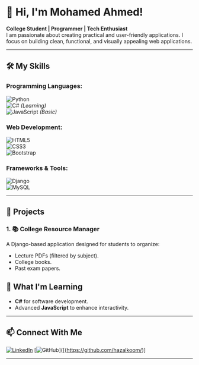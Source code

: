 # 👋 Hi, I'm Mohamed Ahmed!  

**College Student | Programmer | Tech Enthusiast**  
I am passionate about creating practical and user-friendly applications. I focus on building clean, functional, and visually appealing web applications.  

---

## 🛠️ My Skills  

### Programming Languages:  
![Python](https://img.shields.io/badge/-Python-3776AB?logo=python&logoColor=white&style=flat-square)  
![C#](https://img.shields.io/badge/-C%23-239120?logo=c-sharp&logoColor=white&style=flat-square) *(Learning)*  
![JavaScript](https://img.shields.io/badge/-JavaScript-F7DF1E?logo=javascript&logoColor=black&style=flat-square) *(Basic)*  

### Web Development:  
![HTML5](https://img.shields.io/badge/-HTML5-E34F26?logo=html5&logoColor=white&style=flat-square)  
![CSS3](https://img.shields.io/badge/-CSS3-1572B6?logo=css3&logoColor=white&style=flat-square)  
![Bootstrap](https://img.shields.io/badge/-Bootstrap-563D7C?logo=bootstrap&logoColor=white&style=flat-square)  

### Frameworks & Tools:  
![Django](https://img.shields.io/badge/-Django-092E20?logo=django&logoColor=white&style=flat-square)  
![MySQL](https://img.shields.io/badge/-MySQL-4479A1?logo=mysql&logoColor=white&style=flat-square)  

---

## 🌟 Projects  

### 1. **📚 College Resource Manager**  
A Django-based application designed for students to organize:  
- Lecture PDFs (filtered by subject).  
- College books.  
- Past exam papers.  



## 🚀 What I'm Learning  

- **C#** for software development.  
- Advanced **JavaScript** to enhance interactivity.  

---

## 📫 Connect With Me  

[![LinkedIn](https://img.shields.io/badge/-LinkedIn-0A66C2?logo=linkedin&logoColor=white&style=flat-square)]([https://www.linkedin.com/](https://www.linkedin.com/in/mohamed-ahmed-mahmoud-766912268/))  
[![GitHub](https://img.shields.io/badge/-GitHub-181717?logo=github&logoColor=white&style=flat-square)]([(https://github.com/hazalkoom/)]


---
